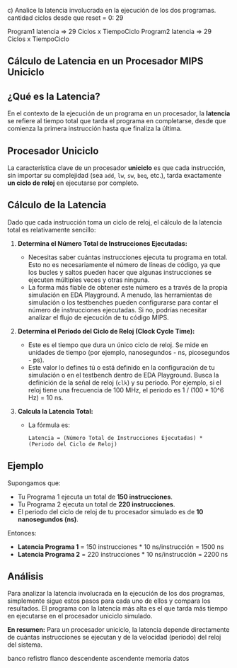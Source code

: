 c) Analice la latencia involucrada en la ejecución de los dos programas.
cantidad ciclos desde que reset = 0: 29

Program1 latencia => 29 Ciclos x TiempoCiclo
Program2 latencia => 29 Ciclos x TiempoCiclo




## Cálculo de Latencia en un Procesador MIPS Uniciclo

## ¿Qué es la Latencia?

En el contexto de la ejecución de un programa en un procesador, la **latencia** se refiere al tiempo total que tarda el programa en completarse, desde que comienza la primera instrucción hasta que finaliza la última.

## Procesador Uniciclo

La característica clave de un procesador **uniciclo** es que cada instrucción, sin importar su complejidad (sea `add`, `lw`, `sw`, `beq`, etc.), tarda exactamente **un ciclo de reloj** en ejecutarse por completo.

## Cálculo de la Latencia

Dado que cada instrucción toma un ciclo de reloj, el cálculo de la latencia total es relativamente sencillo:

1.  **Determina el Número Total de Instrucciones Ejecutadas:**
    *   Necesitas saber cuántas instrucciones ejecuta tu programa en total. Esto no es necesariamente el número de líneas de código, ya que los bucles y saltos pueden hacer que algunas instrucciones se ejecuten múltiples veces y otras ninguna.
    *   La forma más fiable de obtener este número es a través de la propia simulación en EDA Playground. A menudo, las herramientas de simulación o los testbenches pueden configurarse para contar el número de instrucciones ejecutadas. Si no, podrías necesitar analizar el flujo de ejecución de tu código MIPS.

2.  **Determina el Periodo del Ciclo de Reloj (Clock Cycle Time):**
    *   Este es el tiempo que dura un único ciclo de reloj. Se mide en unidades de tiempo (por ejemplo, nanosegundos - ns, picosegundos - ps).
    *   Este valor lo defines tú o está definido en la configuración de tu simulación o en el testbench dentro de EDA Playground. Busca la definición de la señal de reloj (`clk`) y su periodo. Por ejemplo, si el reloj tiene una frecuencia de 100 MHz, el periodo es 1 / (100 * 10^6 Hz) = 10 ns.

3.  **Calcula la Latencia Total:**
    *   La fórmula es:
        ```
        Latencia = (Número Total de Instrucciones Ejecutadas) * (Periodo del Ciclo de Reloj)
        ```

## Ejemplo

Supongamos que:

*   Tu Programa 1 ejecuta un total de **150 instrucciones**.
*   Tu Programa 2 ejecuta un total de **220 instrucciones**.
*   El periodo del ciclo de reloj de tu procesador simulado es de **10 nanosegundos (ns)**.

Entonces:

*   **Latencia Programa 1** = 150 instrucciones * 10 ns/instrucción = 1500 ns
*   **Latencia Programa 2** = 220 instrucciones * 10 ns/instrucción = 2200 ns

## Análisis

Para analizar la latencia involucrada en la ejecución de los dos programas, simplemente sigue estos pasos para cada uno de ellos y compara los resultados. El programa con la latencia más alta es el que tarda más tiempo en ejecutarse en el procesador uniciclo simulado.

**En resumen:** Para un procesador uniciclo, la latencia depende directamente de cuántas instrucciones se ejecutan y de la velocidad (periodo) del reloj del sistema.

banco refistro flanco descendente
ascendente memoria datos